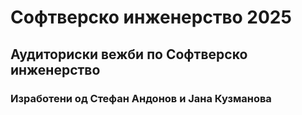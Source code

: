 # Софтверско инженерство 2025

## Аудиториски вежби по Софтверско инженерство

### Изработени од Стефан Андонов и Јана Кузманова
